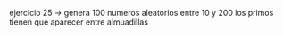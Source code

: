 ejercicio 25 -> genera 100 numeros aleatorios entre 10 y 200 los primos tienen que aparecer entre almuadillas